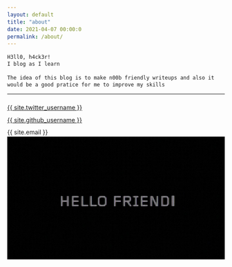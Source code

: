 ```yaml
---
layout: default
title: "about"
date: 2021-04-07 00:00:0
permalink: /about/
---
```


```wrap
H3ll0, h4ck3r!
I blog as I learn

The idea of this blog is to make n00b friendly writeups and also it would be a good pratice for me to improve my skills
```
<hr>

<span style="font-size: 1.4rem; color: #1DA1F2">
    <i class="fab fa-twitter"></i>
</span><a href="https://twitter.com/kickass101_">{{ site.twitter_username }}</a> <br>
<span style="font-size: 1.55rem">
    <i class="fab fa-github"></i>
</span><a href="https://github.com/kickass101">{{ site.github_username }}</a> <br>
<span style="font-size: 1.4rem">
    <i class="fas fa-envelope"></i>
</span>{{ site.email }}

<img id="hello-friend" src="/assets/images/hello_friend.jpg">
